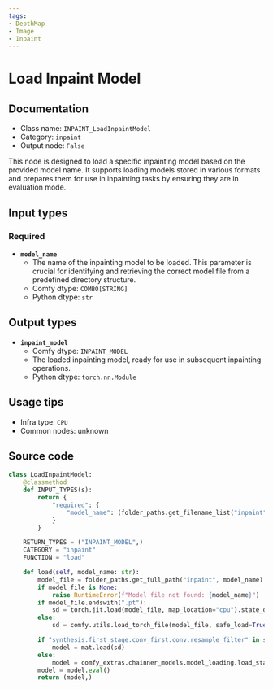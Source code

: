 ```yaml
---
tags:
- DepthMap
- Image
- Inpaint
---
```


# Load Inpaint Model
## Documentation
- Class name: `INPAINT_LoadInpaintModel`
- Category: `inpaint`
- Output node: `False`

This node is designed to load a specific inpainting model based on the provided model name. It supports loading models stored in various formats and prepares them for use in inpainting tasks by ensuring they are in evaluation mode.
## Input types
### Required
- **`model_name`**
    - The name of the inpainting model to be loaded. This parameter is crucial for identifying and retrieving the correct model file from a predefined directory structure.
    - Comfy dtype: `COMBO[STRING]`
    - Python dtype: `str`
## Output types
- **`inpaint_model`**
    - Comfy dtype: `INPAINT_MODEL`
    - The loaded inpainting model, ready for use in subsequent inpainting operations.
    - Python dtype: `torch.nn.Module`
## Usage tips
- Infra type: `CPU`
- Common nodes: unknown


## Source code
```python
class LoadInpaintModel:
    @classmethod
    def INPUT_TYPES(s):
        return {
            "required": {
                "model_name": (folder_paths.get_filename_list("inpaint"),),
            }
        }

    RETURN_TYPES = ("INPAINT_MODEL",)
    CATEGORY = "inpaint"
    FUNCTION = "load"

    def load(self, model_name: str):
        model_file = folder_paths.get_full_path("inpaint", model_name)
        if model_file is None:
            raise RuntimeError(f"Model file not found: {model_name}")
        if model_file.endswith(".pt"):
            sd = torch.jit.load(model_file, map_location="cpu").state_dict()
        else:
            sd = comfy.utils.load_torch_file(model_file, safe_load=True)

        if "synthesis.first_stage.conv_first.conv.resample_filter" in sd:  # MAT
            model = mat.load(sd)
        else:
            model = comfy_extras.chainner_models.model_loading.load_state_dict(sd)
        model = model.eval()
        return (model,)

```
